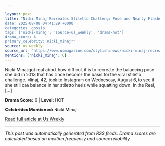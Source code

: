 ```yaml
---

layout: post
title: "Nicki Minaj Recreates Stiletto Challenge Pose and Nearly Flashes Fans
date: 2025-08-08 04:41:29 +0000
categories: gossip
tags: ['nicki-minaj', 'source-us_weekly', 'drama-hot']
drama_score: 6
primary_celebrity: nicki_minaj""
source: us_weekly
source_url: "https://www.usmagazine.com/stylish/news/nicki-minaj-recreates-stiletto-challenge-pose-and-almost-flashes-fans/""
mentions: {'nicki_minaj': 6}
---
```



Nicki Minaj got real about how difficult it is to recreate the balancing pose she did in 2013 that has since become the basis for the viral stiletto challenge. Minaj, 42, took to Instagram on Wednesday, August 6, to see if she still can balance in her stiletto heels while squatting down. In the Reel, […]

**Drama Score:** 6 | **Level:** HOT

**Celebrities Mentioned:** Nicki Minaj

[Read full article at Us Weekly](https://www.usmagazine.com/stylish/news/nicki-minaj-recreates-stiletto-challenge-pose-and-almost-flashes-fans/)

---


*This post was automatically generated from RSS feeds. Drama scores are calculated based on mention frequency and source reliability.*
